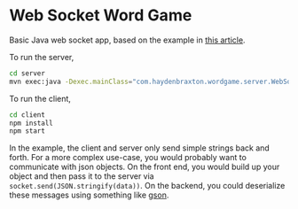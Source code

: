 # Web Socket Word Game

Basic Java web socket app, based on the example in [this article](https://blog.openshift.com/how-to-build-java-websocket-applications-using-the-jsr-356-api/).

To run the server,

```bash
cd server
mvn exec:java -Dexec.mainClass="com.haydenbraxton.wordgame.server.WebSocketServer"
```

To run the client,

```bash
cd client
npm install
npm start
```

In the example, the client and server only send simple strings back and forth. For a more complex use-case, you would probably want to communicate with json objects. On the front end, you would build up your object and then pass it to the server via `socket.send(JSON.stringify(data))`. On the backend, you could deserialize these messages using something like [gson](https://github.com/google/gson).
